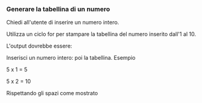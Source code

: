 ### Generare la tabellina di un numero
Chiedi all'utente di inserire un numero intero.

Utilizza un ciclo for per stampare la tabellina del numero inserito dall'1 al 10.

L'output dovrebbe essere:

Inserisci un numero intero:
poi la tabellina. Esempio

5 x 1 = 5

5 x 2 = 10



Rispettando gli spazi come mostrato

